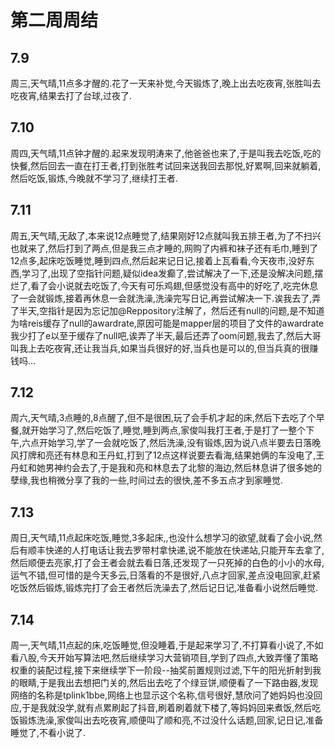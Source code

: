 # 第二周周结

## 7.9
  周三,天气晴,11点多才醒的.花了一天来补觉,今天锻炼了,晚上出去吃夜宵,张胜叫去吃夜宵,结果去打了台球,过夜了.
## 7.10
  周四,天气晴,11点钟才醒的.起来发现明涛来了,他爸爸也来了,于是叫我去吃饭,吃的快餐,然后回去一直在打王者,打到张胜考试回来送我回去那悦,好累啊,回来就躺着,然后吃饭,锻炼,今晚就不学习了,继续打王者.
## 7.11
  周五,天气晴,无敌了,本来说12点睡觉了,结果刚好12点就叫我五排王者,为了不扫兴也就来了,然后打到了两点,但是我三点才睡的,网购了内裤和袜子还有毛巾,睡到了12点多,起床吃饭睡觉,睡到四点,然后起来记日记,接着上瓦看看,今天夜市,没好东西,学习了,出现了空指针问题,疑似idea发癫了,尝试解决了一下,还是没解决问题,摆烂了,看了会小说就去吃饭了,今天有可乐鸡翅,但感觉没有高中的好吃了,吃完休息了一会就锻炼,接着再休息一会就洗澡,洗澡完写日记,再尝试解决一下.诶我去了,弄了半天,空指针是因为忘记加@Reppository注解了，然后还有null的问题,是不知道为啥reis缓存了null的awardrate,原因可能是mapper层的项目了文件的awardrate我少打了e以至于缓存了null吧,诶弄了半天,最后还弄了oom问题,我去了,然后大哥叫我上去吃夜宵,还让我当兵,如果当兵很好的好,当兵也是可以的,但当兵真的很赚钱吗...
## 7.12
  周六,天气晴,3点睡的,8点醒了,但不是很困,玩了会手机才起的床,然后下去吃了个早餐,就开始学习了,然后吃饭了,睡觉,睡到两点,家俊叫我打王者,于是打了一整个下午,六点开始学习,学了一会就吃饭了,然后洗澡,没有锻炼,因为说八点半要去日落晚风打牌和亮还有林息和王丹虹,打到了12点这样说要去看海,结果她俩的车没电了,王丹虹和她男神约会去了,于是我和亮和林息去了北黎的海边,然后林息讲了很多她的孽缘,我也稍微分享了我的一些,时间过去的很快,差不多五点才到家睡觉.
## 7.13
  周日,天气晴,11点起床吃饭,睡觉,3多起床,,也没什么想学习的欲望,就看了会小说,然后有顺丰快递的人打电话让我去罗带村拿快递,说不能放在快递站,只能开车去拿了,然后顺便去亮家,打了会王者会就去看日落,还发现了一只死掉的白色的小小的水母,运气不错,但可惜的是今天多云,日落看的不是很好,八点才回家,差点没电回家,赶紧吃饭然后锻炼,锻炼完打了会王者然后洗澡去了,然后记日记,准备看小说然后睡觉.
## 7.14
  周一,天气晴,11点起的床,吃饭睡觉,但没睡着,于是起来学习了,不打算看小说了,不如看八股,今天开始写算法吧,然后继续学习大营销项目,学到了四点,大致弄懂了策略权重的装配过程,接下来继续学下一阶段--抽奖前置规则过滤,下午的阳光折射到我的眼睛,于是我出去想把门关的,然后出去吃了个绿豆饼,顺便看了一下路由器,发现网络的名称是tplink1bbe,网络上也显示这个名称,信号很好,慧欣问了她妈妈也没回应,于是我就没学,就有点累刷起了抖音,刷着刷着就下楼了,等妈妈回来煮饭,然后吃饭锻炼洗澡,家俊叫出去吃夜宵,顺便叫了顺和亮,不过没什么话题,回家,记日记,准备睡觉了,不看小说了.